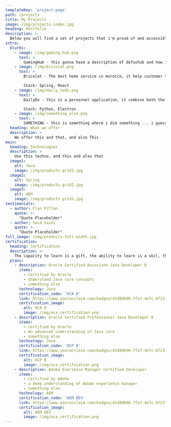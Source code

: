 ```yaml
---
templateKey: 'project-page'
path: /projects
title: My Projects
image: /img/projects-index.jpg
heading: Portfolio
description: >-
  Below you will find a set of projects that i'm proud of and accessible online to you to check, let me know of any feedback or in case you need help on a project.
intro:
  blurbs:
    - image: /img/gaming_hub.png
      text: >
        GamingHub - this gonna have a description of dofushub and how it will grow to be a gaming hub website ...  lorem ipsum lorem ipsumlorem ipsumlorem ipsumlorem ipsumlorem ipsumlorem ipsumlorem ipsumlorem ipsumlorem ipsumlorem ipsumlorem ipsumlorem ipsumlorem ipsum.
    - image: /img/bricolat.png
      text: >
        Bricolat - The best home service in morocco, it help customer to find the nearest ...

        Stack: Spring, React
    - image: /img/daily_todo.png
      text: >
        DailyDo - this is a perosnnel application, it combine both the normal todo list and a daily to do ... i use this application to track my progress in my goals and to change my behaviour, slowly but steady.

        Stack: Python, Electron
    - image: /img/something_else.png
      text: >
        SOMETHING - this is something where i did something ... i guess maybe a game like protectthequeen, or tap the bastard, or habits collecter or something.
  heading: What we offer
  description: >
    We offer this and that, and also This
main:
  heading: Technologies
  description: >
    Use this techno, and this and also that
  image1:
    alt: Java
    image: /img/products-grid3.jpg
  image2:
    alt: Spring
    image: /img/products-grid2.jpg
  image3:
    alt: AEM
    image: /img/products-grid1.jpg
testimonials:
  - author: Flan Frtlan
    quote: >-
      "Quote Placeholder"
  - author: Said Saidi
    quote: >-
      "Quote Placeholder"
full_image: /img/products-full-width.jpg
certification:
  heading: Certification
  description: >-
    The capacity to learn is a gift, the ability to learn is a skil, the willigness to learn is a choice
  plans:
    - description: Oracle Certified Associate Java Developer 8
      items:
        - Certified by Oracle
        - Understand Java core concepts
        - something else
      technology: Java
      certification_code: 'OCA 8'
      link: https://www.youracclaim.com/badges/42d89696-7fa7-4e7c-8723-32e058e02386/public_url 
      certification_image:
        alt: OCA 8
        image: /img/oca_certification.png
    - description: Oracle Certified Professional Java Developer 8
      items:
        - Certified by Oracle
        - An advanced understanding of Java core
        - something else
      technology: Java
      certification_code: 'OCP 8'
      link: https://www.youracclaim.com/badges/42d89696-7fa7-4e7c-8723-32e058e02386/public_url
      certification_image:
        alt: OCP 8
        image: /img/oca_certification.png
    - description: Adobe Exerience Manager Certified Developer
      items:
        - Certified by Adobe
        - a deep understanding of Adobe experience manager
        - Something else
      technology: AEM
      certification_code: 'AEM DEV'
      link: https://www.youracclaim.com/badges/42d89696-7fa7-4e7c-8723-32e058e02386/public_url
      certification_image:
        alt: AEM DEV
        image: /img/oca_certification.png
---
```

